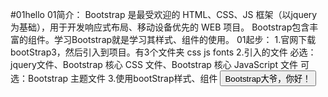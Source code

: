 #01hello
01简介：
    Bootstrap 是最受欢迎的 HTML、CSS、JS 框架（以jquery为基础），用于开发响应式布局、移动设备优先的 WEB 项目。
    Bootstrap包含丰富的组件。学习Bootstrap就是学习其样式、组件的使用。
01起步：
    1.官网下载bootStrap3，然后引入到项目。有3个文件夹 css js fonts
    2.引入的文件
        必选：jquery文件、Bootstrap 核心 CSS 文件、Bootstrap 核心 JavaScript 文件
        可选：Bootstrap 主题文件
        <link rel="stylesheet" href="${pageContext.request.contextPath}/bootStrap3/css/bootstrap.min.css">
        <link rel="stylesheet" href="${pageContext.request.contextPath}/bootStrap3/css/bootstrap-theme.min.css">
        <script src="${pageContext.request.contextPath}/bootStrap3/js/jquery.min.js"></script>
        <script src="${pageContext.request.contextPath}/bootStrap3/js/bootstrap.min.js"></script>
    3.使用bootStrap样式、组件
        <button type="button" class="btn btn-danger">Bootstrap大爷，你好！</button>

